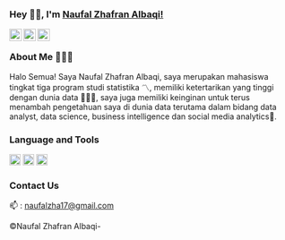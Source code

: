 ### Hey 👋🏽, I'm [Naufal Zhafran Albaqi!](https://www.linkedin.com/in/naufal-zhafran-albaqi-95360b184/)

<a href="https://twitter.com/nopalpel">
<img align="left" alt="NaufalZHafranAlbaqi | Twitter" width="22px" src="https://upload.wikimedia.org/wikipedia/sco/9/9f/Twitter_bird_logo_2012.svg" />
</a>
<a href="https://www.linkedin.com/in/naufal-zhafran-albaqi-95360b184//">
<img align="left" alt="NaufalZHafranAlBaqi LinkdeIN" width="22px" src="https://upload.wikimedia.org/wikipedia/commons/e/e9/Linkedin_icon.svg" />
</a>
<a href="https://www.instagram.com/naufal.zha/">
<img align="left" alt="NaufalZHafranAlBaqi Instagram" width="22px" src="https://upload.wikimedia.org/wikipedia/commons/e/e7/Instagram_logo_2016.svg" />
</a>
<br />

### About Me 🙍🏽‍♂️ 
Halo Semua! Saya Naufal Zhafran Albaqi, saya merupakan mahasiswa tingkat tiga program studi statistika 〽️, memiliki ketertarikan yang tinggi dengan dunia data 👨🏽‍💻, saya juga memiliki keinginan untuk terus menambah pengetahuan saya di dunia data terutama dalam bidang data analyst, data science, business intelligence dan social media analytics🚀.

### Language and Tools 
<code><img height="20" src="https://upload.wikimedia.org/wikipedia/commons/c/c3/Python-logo-notext.svg"></code>
<code><img height="20" src="https://upload.wikimedia.org/wikipedia/commons/9/9e/Eo_circle_blue_white_letter-r.svg"></code>
<code><img height="20" src="https://upload.wikimedia.org/wikipedia/commons/3/38/Jupyter_logo.svg"></code>

### Contact Us 
📫 : naufalzha17@gmail.com


 ©Naufal Zhafran Albaqi-
